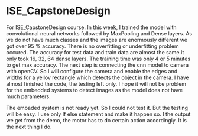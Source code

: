 # ISE_CapstoneDesign
For ISE_CapstoneDesign course.
In this week, I trained the model with convolutional neural networks  followed by MaxPooling and Dense layers. 
As we do not have much classes and 
the images are enormously different we got over 95 % accuracy. There is no overfitting or underfitting problem occured. 
The accuracy for test data and train data are almost the same.It only took 16, 32, 64 dense 
layers. The training time was only 4 or 5 minutes to get max accuracy. 
The next step is connecting the cnn model to camera with openCV. So I will configure
the camera and enable the edges and widths for a yellov rectangle which detects the
object in the camera. I have almost finished the code, the testing left only. 
  I hope it will not be problem for the embedded systems to detect images as the model 
does not have much parameters.

The embaded system is not ready yet. So I could not test it. But the testing will be easy. 
I use only If else statement and make it happen so. I the output we get from the demo, the motor 
has to do certain action accordingly. It is the next thing I do.
